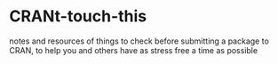 # CRANt-touch-this
notes and resources of things to check before submitting a package to CRAN, to help you and others have as stress free a time as possible
